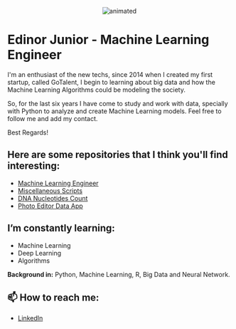 <p align='center'>
  <img src="https://media.giphy.com/media/NHvv0Bo3oGq1eTBDd1/source.gif" alt="animated" />
</p>


# Edinor Junior - Machine Learning Engineer

I'm an enthusiast of the new techs, since 2014 when I created my first startup, called GoTalent, I begin to learning about big data and how the Machine Learning Algorithms could be modeling the society. 

So, for the last six years I have come to study and work with data, specially with Python to analyze and create Machine Learning models. Feel free to follow me and add my contact.

Best Regards! 

## Here are some repositories that I think you'll find interesting:

* [Machine Learning Engineer](https://github.com/zorrex82/Machine_Learning_Engineer)
* [Miscellaneous Scripts](https://github.com/zorrex82/miscellaneous_scripts)
* [DNA Nucleotides Count](https://github.com/zorrex82/dna_nucleotides_count_data_app)
* [Photo Editor Data App](https://github.com/zorrex82/app_photo_editor)

## I’m constantly learning:

* Machine Learning
* Deep Learning
* Algorithms

**Background in:** Python, Machine Learning, R, Big Data and Neural Network.

## 📫 How to reach me:
* [LinkedIn](https://www.linkedin.com/in/edinorjr)
